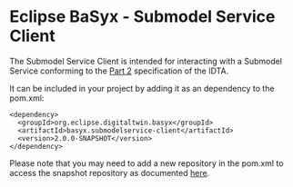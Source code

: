 # Eclipse BaSyx - Submodel Service Client
The Submodel Service Client is intended for interacting with a Submodel Service conforming to the [Part 2](https://app.swaggerhub.com/apis/Plattform_i40/SubmodelServiceSpecification/V3.0.1_SSP-001) specification of the IDTA.

It can be included in your project by adding it as an dependency to the pom.xml:

```
<dependency>
  <groupId>org.eclipse.digitaltwin.basyx</groupId>
  <artifactId>basyx.submodelservice-client</artifactId>
  <version>2.0.0-SNAPSHOT</version>
</dependency>
```

Please note that you may need to add a new repository in the pom.xml to access the snapshot repository as documented [here](https://github.com/eclipse-basyx/basyx-java-server-sdk/tree/main?tab=readme-ov-file#snapshot-releases).

